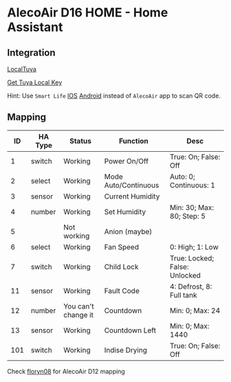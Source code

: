 # AlecoAir D16 HOME - Home Assistant

## Integration
[LocalTuya](https://github.com/rospogrigio/localtuya)

[Get Tuya Local Key](https://github.com/Naxora/Get-Tuya-Local-Key/blob/main/README.md)

Hint: Use `Smart Life` [IOS](https://apps.apple.com/us/app/smart-life-smart-living/id1115101477) [Android](https://play.google.com/store/apps/details?id=com.tuya.smartlife&hl=en&gl=US) instead of `AlecoAir` app to scan QR code.

## Mapping
| ID | HA Type | Status              | Function             | Desc                         |
| -- | ------- | ------------------- | -------------------- | ---------------------------- |
|1   | switch  | Working 			       | Power On/Off         | True: On; False: Off         |
|2   | select  | Working 			       | Mode Auto/Continuous | Auto: 0; Continuous: 1       |
|3   | sensor  | Working 			       | Current Humidity     |                              |
|4   | number  | Working 			       | Set Humidity         | Min: 30; Max: 80; Step: 5    |
|5   |         | Not working 	       | Anion (maybe)        |                              |
|6   | select  | Working 			       | Fan Speed            | 0: High; 1: Low              |
|7   | switch  | Working 			       | Child Lock           | True: Locked; False: Unlocked|
|11  | sensor  | Working             | Fault Code           | 4: Defrost, 8: Full tank     |
|12  | number  | You can't change it | Countdown            | Min: 0; Max: 24              |
|13  | sensor  | Working             | Countdown Left       | Min: 0; Max: 1440            |
|101 | switch  | Working             | Indise Drying        | True: On; False: Off         |

Check [floryn08](https://github.com/floryn08/alecoair-d12-home-assistant-integration) for AlecoAir D12 mapping
